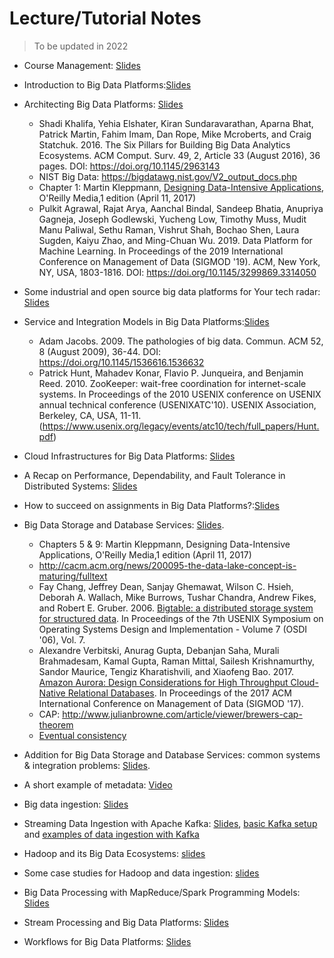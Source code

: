 # Lecture/Tutorial Notes

>To be updated in 2022

* Course Management: [Slides](pdfs/module0-lecture0-coursemanagement.pdf)
* Introduction to Big Data Platforms:[Slides](pdfs/module1-lecture1-1-intro-v0.3.1.pdf)
* Architecting Big Data Platforms: [Slides](pdfs/module1-lecture1-2-architectingbigplatforms-v0.3.pdf)
  - Shadi Khalifa, Yehia Elshater, Kiran Sundaravarathan, Aparna Bhat, Patrick Martin, Fahim Imam, Dan Rope, Mike Mcroberts, and Craig Statchuk. 2016. The Six Pillars for Building Big Data Analytics Ecosystems. ACM Comput. Surv. 49, 2, Article 33 (August 2016), 36 pages. DOI: https://doi.org/10.1145/2963143
  - NIST Big Data: https://bigdatawg.nist.gov/V2_output_docs.php
  - Chapter 1: Martin Kleppmann, [Designing Data-Intensive Applications](http://dataintensive.net/), O'Reilly Media,1 edition (April 11, 2017)
  - Pulkit Agrawal, Rajat Arya, Aanchal Bindal, Sandeep Bhatia, Anupriya Gagneja, Joseph Godlewski, Yucheng Low, Timothy Muss, Mudit Manu Paliwal, Sethu Raman, Vishrut Shah, Bochao Shen, Laura Sugden, Kaiyu Zhao, and Ming-Chuan Wu. 2019. Data Platform for Machine Learning. In Proceedings of the 2019 International Conference on Management of Data (SIGMOD '19). ACM, New York, NY, USA, 1803-1816. DOI: https://doi.org/10.1145/3299869.3314050

* Some industrial and open source big data platforms for Your tech radar: [Slides](pdfs/tutorial-walkaround-techradar-v0.3.pdf)
* Service and Integration Models in Big Data Platforms:[Slides](pdfs/module1-lecture2-0-integrationbdp-v0.3.pdf)
  - Adam Jacobs. 2009. The pathologies of big data. Commun. ACM 52, 8 (August 2009), 36-44. DOI: https://doi.org/10.1145/1536616.1536632
  - Patrick Hunt, Mahadev Konar, Flavio P. Junqueira, and Benjamin Reed. 2010. ZooKeeper: wait-free coordination for internet-scale systems. In Proceedings of the 2010 USENIX conference on USENIX annual technical conference (USENIXATC'10). USENIX Association, Berkeley, CA, USA, 11-11. (https://www.usenix.org/legacy/events/atc10/tech/full_papers/Hunt.pdf)

* Cloud Infrastructures for Big Data Platforms: [Slides](pdfs/module1-cloudinfrastructuresandservices-v0.3.pdf)
* A Recap on Performance, Dependability, and Fault Tolerance in Distributed Systems: [Slides](pdfs/performance-dependability-refresh_Truong.pdf)
* How to succeed on assignments in Big Data Platforms?:[Slides]()
* Big Data Storage and Database Services: [Slides](pdfs/module2-lecture3-bigdatastoragedatabase-v0.3.pdf).
  - Chapters 5 & 9: Martin Kleppmann, Designing Data-Intensive Applications, O'Reilly Media,1 edition (April 11, 2017)
  -  http://cacm.acm.org/news/200095-the-data-lake-concept-is-maturing/fulltext
  -  Fay Chang, Jeffrey Dean, Sanjay Ghemawat, Wilson C. Hsieh, Deborah A. Wallach, Mike Burrows, Tushar Chandra, Andrew Fikes, and Robert E. Gruber. 2006. [Bigtable: a distributed storage system for structured data](https://static.googleusercontent.com/media/research.google.com/en//archive/bigtable-osdi06.pdf). In Proceedings of the 7th USENIX Symposium on Operating Systems Design and Implementation - Volume 7 (OSDI '06), Vol. 7.
  -  Alexandre Verbitski, Anurag Gupta, Debanjan Saha, Murali Brahmadesam, Kamal Gupta, Raman Mittal, Sailesh Krishnamurthy, Sandor Maurice, Tengiz Kharatishvili, and Xiaofeng Bao. 2017. [Amazon Aurora: Design Considerations for High Throughput Cloud-Native Relational Databases](https://dl.acm.org/doi/10.1145/3035918.3056101). In Proceedings of the 2017 ACM International Conference on Management of Data (SIGMOD '17).
  - CAP:  http://www.julianbrowne.com/article/viewer/brewers-cap-theorem
  - [Eventual consistency](https://dl.acm.org/ft_gateway.cfm?id=1466448&ftid=577532&dwn=1)
* Addition for Big Data Storage and Database Services: common systems & integration problems: [Slides](pdfs/module2-lecture3-bigdatastoragedatabase-addition-v0.3.pdf).
* A short example of metadata: [Video](https://aalto.cloud.panopto.eu/Panopto/Pages/Viewer.aspx?id=e54ba118-53c1-4097-9b12-acc2013ddb4f)
* Big data ingestion: [Slides]()
* Streaming Data Ingestion with Apache Kafka: [Slides](pdfs/module2-lecture4-apachekafka.pdf), [basic Kafka setup](https://version.aalto.fi/gitlab/bigdataplatforms/cs-e4640/-/tree/master/tutorials/basickafka) and [examples of data ingestion with Kafka](https://version.aalto.fi/gitlab/bigdataplatforms/cs-e4640/-/tree/master/tutorials/cloud-data-pipeline)
* Hadoop and its Big Data Ecosystems: [slides]()
* Some case studies for Hadoop and data ingestion: [slides]()
* Big Data Processing with MapReduce/Spark Programming Models: [Slides]()
* Stream Processing and Big Data Platforms: [Slides]()
* Workflows for Big Data Platforms: [Slides]()
